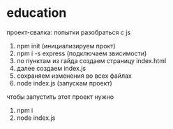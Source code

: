 # education
проект-свалка: попытки разобраться с js
1) npm init (инициализируем прокт)
2) npm i -s express (подключаем звисимости)
3) по пунктам из гайда создаем страницу index.html
4) далее создаем index.js
5) сохраняем изменения во всех файлах
6) node index.js (запускам проект)


чтобы запустить этот проект нужно
1) npm i
2) node index.js